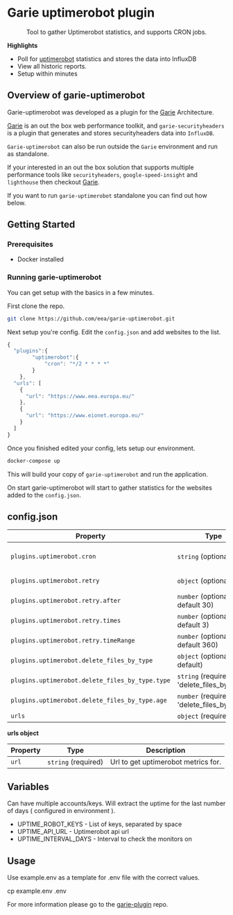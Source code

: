 # Garie uptimerobot plugin

<p align="center">
  <p align="center">Tool to gather Uptimerobot statistics, and supports CRON jobs.<p>
</p>

**Highlights**

-   Poll for [uptimerobot](https://uptimerobot.com/) statistics and stores the data into InfluxDB
-   View all historic reports.
-   Setup within minutes

## Overview of garie-uptimerobot

Garie-uptimerobot was developed as a plugin for the [Garie](https://github.com/boyney123/garie) Architecture.

[Garie](https://github.com/boyney123/garie) is an out the box web performance toolkit, and `garie-securityheaders` is a plugin that generates and stores securityheaders data into `InfluxDB`.

`Garie-uptimerobot` can also be run outside the `Garie` environment and run as standalone.

If your interested in an out the box solution that supports multiple performance tools like `securityheaders`, `google-speed-insight` and `lighthouse` then checkout [Garie](https://github.com/boyney123/garie).

If you want to run `garie-uptimerobot` standalone you can find out how below.

## Getting Started

### Prerequisites

-   Docker installed

### Running garie-uptimerobot

You can get setup with the basics in a few minutes.

First clone the repo.

```sh
git clone https://github.com/eea/garie-uptimerobot.git
```

Next setup you're config. Edit the `config.json` and add websites to the list.

```javascript
{
  "plugins":{
        "uptimerobot":{
            "cron": "*/2 * * * *"
        }
    },
  "urls": [
    {
      "url": "https://www.eea.europa.eu/"
    },
    {
      "url": "https://www.eionet.europa.eu/"
    }
  ]
}
```

Once you finished edited your config, lets setup our environment.

```sh
docker-compose up
```

This will build your copy of `garie-uptimerobot` and run the application.

On start garie-uptimerobot will start to gather statistics for the websites added to the `config.json`.

## config.json

| Property | Type                | Description                                                                          |
| -------- | ------------------- | ------------------------------------------------------------------------------------ |
| `plugins.uptimerobot.cron`   | `string` (optional) | Cron timer. Supports syntax can be found [here].(https://www.npmjs.com/package/cron) |
| `plugins.uptimerobot.retry`   | `object` (optional) | Configuration how to retry the failed tasks |
| `plugins.uptimerobot.retry.after`   | `number` (optional, default 30) | Minutes before we retry to execute the tasks |
| `plugins.uptimerobot.retry.times`   | `number` (optional, default 3) | How many time to retry to execute the failed tasks |
| `plugins.uptimerobot.retry.timeRange`   | `number` (optional, default 360) | Period in minutes to be checked in influx, to know if a task failed |
| `plugins.uptimerobot.delete_files_by_type`   | `object` (optional, no default) | Configuration for deletion of custom files. (e.g. mp4 files)  |
| `plugins.uptimerobot.delete_files_by_type.type`   | `string` (required for 'delete_files_by_type') | The type / extension of the files we want to delete. (e.g. "mp4"). |
| `plugins.uptimerobot.delete_files_by_type.age`   | `number` (required for 'delete_files_by_type') | Maximum age (in days) of the custom files. Any older file will be deleted. |
| `urls`   | `object` (required) | Config for lighthouse. More detail below |

**urls object**

| Property | Type                | Description                         |
| -------- | ------------------- | ----------------------------------- |
| `url`    | `string` (required) | Url to get uptimerobot metrics for.   |

## Variables
Can have multiple accounts/keys. Will extract the uptime for the last number of days ( configured in environment ).

- UPTIME_ROBOT_KEYS - List of keys, separated by space 
- UPTIME_API_URL - Uptimerobot api url
- UPTIME_INTERVAL_DAYS - Interval to check the monitors on

## Usage

Use example.env as a template for .env file with the correct values.

cp example.env .env

For more information please go to the [garie-plugin](https://github.com/eea/garie-plugin) repo.


